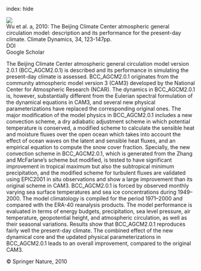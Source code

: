 index: hide

<div class="Citation">
    <div class="Citation-thumb CitationThumb-linked"  data-href="https://doi.org/10.1007/s00382-008-0487-2">
      <img src="https://static.claimspace.cloud/climate-study-static/refs/thumbs/9/Wu_et_al_2010a-thumb.png" />
    </div>

  <div class="Citation-body">
    <div class="Citation-text">Wu et al. a, 2010: The Beijing Climate Center atmospheric general circulation model: description and its performance for the present-day climate. <span class="Article-journal">Climate Dynamics, </span><span class="Article-volume">34, </span>123-147pp.</div>
    <div class="Citation-links">
      <div class="CitationLink" data-href="https://doi.org/10.1007/s00382-008-0487-2">
        <div class="CitationLink-icon CitationLink-Doi"></div>
        <div class="CitationLink-text">DOI</div>
      </div>
      <div class="CitationLink" data-href="https://scholar.google.com/scholar?q=10.1007/s00382-008-0487-2">
        <div class="CitationLink-icon CitationLink-Scholar"></div>
        <div class="CitationLink-text">Google Scholar</div>
      </div>
    </div>
  </div>
</div>

The Beijing Climate Center atmospheric general circulation model version 2.0.1 (BCC_AGCM2.0.1) is described and its performance in simulating the present-day climate is assessed. BCC_AGCM2.0.1 originates from the community atmospheric model version 3 (CAM3) developed by the National Center for Atmospheric Research (NCAR). The dynamics in BCC_AGCM2.0.1 is, however, substantially different from the Eulerian spectral formulation of the dynamical equations in CAM3, and several new physical parameterizations have replaced the corresponding original ones. The major modification of the model physics in BCC_AGCM2.0.1 includes a new convection scheme, a dry adiabatic adjustment scheme in which potential temperature is conserved, a modified scheme to calculate the sensible heat and moisture fluxes over the open ocean which takes into account the effect of ocean waves on the latent and sensible heat fluxes, and an empirical equation to compute the snow cover fraction. Specially, the new convection scheme in BCC_AGCM2.0.1, which is generated from the Zhang and McFarlane’s scheme but modified, is tested to have significant improvement in tropical maximum but also the subtropical minimum precipitation, and the modified scheme for turbulent fluxes are validated using EPIC2001 in situ observations and show a large improvement than its original scheme in CAM3. BCC_AGCM2.0.1 is forced by observed monthly varying sea surface temperatures and sea ice concentrations during 1949–2000. The model climatology is compiled for the period 1971–2000 and compared with the ERA-40 reanalysis products. The model performance is evaluated in terms of energy budgets, precipitation, sea level pressure, air temperature, geopotential height, and atmospheric circulation, as well as their seasonal variations. Results show that BCC_AGCM2.0.1 reproduces fairly well the present-day climate. The combined effect of the new dynamical core and the updated physical parameterizations in BCC_AGCM2.0.1 leads to an overall improvement, compared to the original CAM3.

<div class="Citation-copy">
&copy; Springer Nature, 2010
</div>